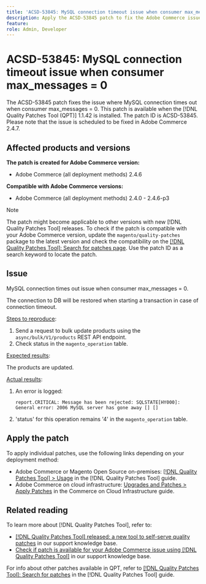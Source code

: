```yaml
---
title: 'ACSD-53845: MySQL connection timeout issue when consumer max_messages = 0'
description: Apply the ACSD-53845 patch to fix the Adobe Commerce issue where MySQL connection times out when consumer max_messages = 0.
feature: 
role: Admin, Developer
---
```

# ACSD-53845: MySQL connection timeout issue when consumer max_messages = 0

The ACSD-53845 patch fixes the issue where MySQL connection times out when consumer max_messages = 0. This patch is available when the [!DNL Quality Patches Tool (QPT)] 1.1.42 is installed. The patch ID is ACSD-53845. Please note that the issue is scheduled to be fixed in Adobe Commerce 2.4.7.

## Affected products and versions

**The patch is created for Adobe Commerce version:**

* Adobe Commerce (all deployment methods) 2.4.6

**Compatible with Adobe Commerce versions:**

* Adobe Commerce (all deployment methods) 2.4.0 - 2.4.6-p3

>[!NOTE]
>
>The patch might become applicable to other versions with new [!DNL Quality Patches Tool] releases. To check if the patch is compatible with your Adobe Commerce version, update the `magento/quality-patches` package to the latest version and check the compatibility on the [[!DNL Quality Patches Tool]: Search for patches page](https://experienceleague.adobe.com/tools/commerce-quality-patches/index.html). Use the patch ID as a search keyword to locate the patch.

## Issue

MySQL connection times out issue when consumer max_messages = 0.

The connection to DB will be restored when starting a transaction in case of connection timeout.

<u>Steps to reproduce</u>:

1. Send a request to bulk update products using the `async/bulk/V1/products` REST API endpoint.
1. Check status in the `magento_operation` table.

<u>Expected results</u>:

The products are updated.

<u>Actual results</u>:

1. An error is logged:

    ```
    report.CRITICAL: Message has been rejected: SQLSTATE[HY000]: General error: 2006 MySQL server has gone away [] []
    ```

1. 'status' for this operation remains '4' in the `magento_operation` table.

## Apply the patch

To apply individual patches, use the following links depending on your deployment method:

* Adobe Commerce or Magento Open Source on-premises: [[!DNL Quality Patches Tool] > Usage](https://experienceleague.adobe.com/docs/commerce-operations/tools/quality-patches-tool/usage.html) in the [!DNL Quality Patches Tool] guide.
* Adobe Commerce on cloud infrastructure: [Upgrades and Patches > Apply Patches](https://experienceleague.adobe.com/docs/commerce-cloud-service/user-guide/develop/upgrade/apply-patches.html) in the Commerce on Cloud Infrastructure guide.

## Related reading

To learn more about [!DNL Quality Patches Tool], refer to:

* [[!DNL Quality Patches Tool] released: a new tool to self-serve quality patches](/help/announcements/adobe-commerce-announcements/magento-quality-patches-released-new-tool-to-self-serve-quality-patches.md) in our support knowledge base.
* [Check if patch is available for your Adobe Commerce issue using [!DNL Quality Patches Tool]](/help/support-tools/patches-available-in-qpt-tool/check-patch-for-magento-issue-with-magento-quality-patches.md) in our support knowledge base.

For info about other patches available in QPT, refer to [[!DNL Quality Patches Tool]: Search for patches](https://experienceleague.adobe.com/tools/commerce-quality-patches/index.html) in the [!DNL Quality Patches Tool] guide.
